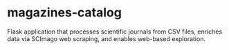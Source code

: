 # magazines-catalog
Flask application that processes scientific journals from CSV files, enriches data via SCImago web scraping, and enables web-based exploration. 
